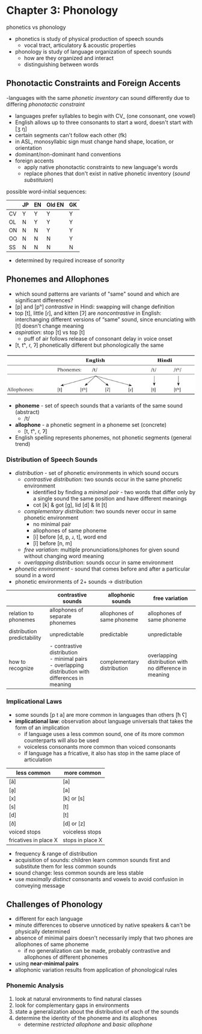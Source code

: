 # Chapter 3: Phonology
phonetics vs phonology
- phonetics is study of physical production of speech sounds
	- vocal tract, articulatory & acoustic properties
- phonology is study of language organization of speech sounds
	- how are they organized and interact
	- distinguishing between words

## Phonotactic Constraints and Foreign Accents
-languages with the same _phonetic inventory_ can sound differently due to differing _phonotactic constraint_
- languages prefer syllables to begin with CV_ (one consonant, one vowel)
- English allows up to three consonants to start a word, doesn't start with [ʒ ŋ]
- certain segments can't follow each other (fk)
- in ASL, monosyllabic sign must change hand shape, location, or orientation
- dominant/non-dominant hand conventions
- foreign accents
	- apply native phonotactic constraints to new language's words
	- replace phones that don't exist in native phonetic inventory (_sound substituion_)

possible word-initial sequences:

| | JP | EN | Old EN | GK |
| - | -- | -- | ------ | -- |
| CV | Y | Y | Y | Y |
| OL | N | Y | Y | Y |
| ON | N | N | Y | Y |
| OO | N | N | N | Y |
| SS | N | N | N | N |

- determined by required increase of sonority

## Phonemes and Allophones
- which sound patterns are variants of "same" sound and which are significant differences?
- [p] and [pʰ] _contrastive_ in Hindi: swapping will change definition
- top [t], little [ɾ], and kitten [ʔ] are _noncontrastive_ in English: interchanging different  versions of “same” sound, since enunciating with [t] doesn't change meaning
- _aspiration_: stop [t] vs top [t]
	- puff of air follows release of consonant delay in voice onset
- [t, tʰ, ɾ, ʔ] phonetically different but phonologically the same

![Phonemes and Allophones](https://github.com/ey92/notes/blob/master/1101/phonemes-allophones.png)

- **phoneme** - set of speech sounds that a variants of the same sound (abstract)
	- /t/
- **allophone** - a phonetic segment in a phoneme set (concrete)
	- [t, tʰ, ɾ, ʔ]
- English spelling represents phonemes, not phonetic segments (general trend)

### Distribution of Speech Sounds
- _distribution_ - set of phonetic environments in which sound occurs
	- _contrastive distribution_: two sounds occur in the same phonetic environment
		- identified by finding a _minimal pair_ - two words that differ only by a single sound the same position and have different meanings
		- cot [k] & got [g], lid [d] & lit [t]
	- _complementary distribution_: two sounds never occur in same phonetic environment
		- no minimal pair
		- allophones of same phoneme
		- [i] before [d, p, ɹ, t], word end
		- [ĩ] before [n, m]
	- _free variation_: multiple pronunciations/phones for given sound without changing word meaning
	- _overlapping distribution_: sounds occur in same environment
- _phonetic environment_ - sound that comes before and after a particular sound in a word
- phonetic environments of 2+ sounds -> distribution

| | contrastive sounds | allophonic sounds | free variation |
| - | ------------------ | ----------------- | -------------- |
| relation to phonemes | allophones of separate phonemes | allophones of same phoneme | allophones of same phoneme |
| distribution predictability | unpredictable | predictable | unpredictable |
| how to recognize | - contrastive distribution <br> - minimal pairs <br> - overlapping distribution with differences in meaning | complementary distribution | overlapping distribution with no difference in meaning

### Implicational Laws
- some sounds [p t a] are more common in languages than others [ħ ʕ]
- **implicational law**: observation about language universals that takes the form of an implication
	- if language uses a less common sound, one of its more common counterparts will also be used
	- voiceless consonants more common than voiced consonants
	- if language has a fricative, it also has stop in the same place of articulation

| less common | more common |
| ----------- | ----------- |
| [ã] | [a] |
| [ḁ] | [a] |
| [x] | [k] or [s] |
| [s] | [t] |
| [d] | [t] |
| [ð] | [d] or [z] |
| voiced stops | voiceless stops |
| fricatives in place X | stops in place X |

- frequency & range of distribution
- acquisition of sounds: children learn common sounds first and substitute them for less common sounds
- sound change: less common sounds are less stable
- use _maximally distinct_ consonants and vowels to avoid confusion in conveying message

## Challenges of Phonology
- different for each language
- minute differences to observe unnoticed by native speakers & can't be physically determined
- absence of minimal pairs doesn't necessarily imply that two phones are allophones of same phoneme
	- if no generalization can be made, probably contrastive and allophones of different phonemes
- using **near-minimal pairs**
- allophonic variation results from application of phonological rules

### Phonemic Analysis
1. look at natural environments to find natural classes
2. look for complementary gaps in environments
3. state a generalization about the distribution of each of the sounds
4. determine the identity of the phoneme and its allophones
	- determine _restricted allophone_ and _basic allophone_